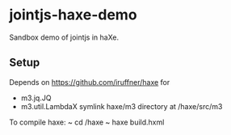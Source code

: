 # jointjs-haxe-demo
Sandbox demo of jointjs in haXe.

## Setup
Depends on https://github.com/iruffner/haxe for
- m3.jq.JQ
- m3.util.LambdaX
symlink haxe/m3 directory at /haxe/src/m3

To compile haxe:
 	~ cd /haxe
 	~ haxe build.hxml
